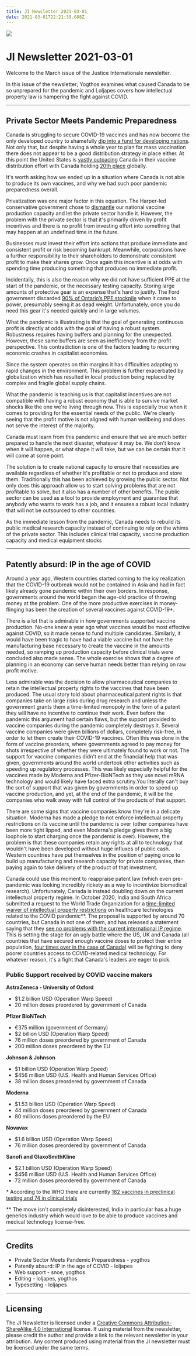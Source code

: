 ```yaml
---
title: JI Newsletter 2021-03-01
date: 2021-03-01T22:21:39.688Z
---
```

![](/images/uploads/ji-logo-small.png)

# JI Newsletter 2021-03-01

Welcome to the March issue of the Justice Internationale newsletter.

In this issue of the newsletter; Yogthos examines what caused Canada to be so unprepared for the pandemic and Loljapes covers how intellectual property law is hampering the fight against COVID.

- - -

## Private Sector Meets Pandemic Preparedness

Canada is struggling to secure COVID-19 vaccines and has now become the only developed country to shamefully [dip into a fund for developing nations](https://www.theglobeandmail.com/politics/article-canada-the-only-g7-country-to-take-vaccines-from-fund-for-developing/). Not only that, but despite having a whole year to plan for mass vaccination there does not appear to be a good distribution strategy in place either. At this point the United States is [vastly outpacing](https://www.ctvnews.ca/health/coronavirus/u-s-vaccine-rollout-vastly-outpacing-canada-s-what-can-we-learn-from-american-push-1.5317867) Canada in their vaccine distribution effort with Canada holding [20th place](https://www.cbc.ca/news/politics/canada-20-world-vaccine-doses-administered-1.5891465) globally.

It's worth asking how we ended up in a situation where Canada is not able to produce its own vaccines, and why we had such poor pandemic preparedness overall.

Privatization was one major factor in this equation. The Harper-led conservative government chose to [dismantle](https://www.thespec.com/opinion/contributors/2020/11/29/here-is-why-we-dont-have-vaccine-production-capacity-in-canada.html) our national vaccine production capacity and let the private sector handle it. However, the problem with the private sector is that it's primarily driven by profit incentives and there is no profit from investing effort into something that may happen at an undefined time in the future.

Businesses must invest their effort into actions that produce immediate and consistent profit or risk becoming bankrupt. Meanwhile, corporations have a further responsibility to their shareholders to demonstrate consistent profit to make their shares grow. Once again this incentive is at odds with spending time producing something that produces no immediate profit.

Incidentally, this is also the reason why we did not have sufficient PPE at the start of the pandemic, or the necessary testing capacity. Storing large amounts of protective gear is an expense that's hard to justify. The Ford government discarded [90% of Ontario’s PPE stockpile](https://www.theglobeandmail.com/canada/article-doug-ford-overrode-ontarios-top-doctor-on-covid-19-tests-overwhelming/) when it came to power, presumably seeing it as dead weight. Unfortunately, once you do need this gear it's needed quickly and in large volumes.

What the pandemic is illustrating is that the goal of generating continuous profit is directly at odds with the goal of having a robust system. Robustness requires having buffers and planning for the unexpected. However, these same buffers are seen as inefficiency from the profit perspective. This contradiction is one of the factors leading to recurring economic crashes in capitalist economies.

Since the system operates on thin margins it has difficulties adapting to rapid changes in the environment. This problem is further exacerbated by globalization which has resulted in local production being replaced by complex and fragile global supply chains.

What the pandemic is teaching us is that capitalist incentives are not compatible with having a robust economy that is able to survive market shocks like the one we're living through now. This is especially true when it comes to providing for the essential needs of the public. We're clearly seeing that the profit motive is not aligned with human wellbeing and does not serve the interest of the majority.

Canada must learn from this pandemic and ensure that we are much better prepared to handle the next disaster, whatever it may be. We don't know when it will happen, or what shape it will take, but we can be certain that it will come at some point.

The solution is to create national capacity to ensure that necessities are available regardless of whether it's profitable or not to produce and store them. Traditionally this has been achieved by growing the public sector. Not only does this approach allow us to start solving problems that are not profitable to solve, but it also has a number of other benefits. The public sector can be used as a tool to provide employment and guarantee that anybody who wants to work has a job, and it ensures a robust local industry that will not be outsourced to other countries.

As the immediate lesson from the pandemic, Canada needs to rebuild its public medical research capacity instead of continuing to rely on the whims of the private sector. This includes clinical trial capacity, vaccine production capacity and medical equipment stocks

- - -

## Patently absurd: IP in the age of COVID

Around a year ago, Western countries started coming to the icy realization that the COVID-19 outbreak would not be contained in Asia and had in fact likely already gone pandemic within their own borders. In response, governments around the world began the age-old practice of throwing money at the problem. One of the more productive exercises in money-flinging has been the creation of several vaccines against COVID-19*.

There is a lot that is admirable in how governments supported vaccine production. No-one knew a year ago what vaccines would be most effective against COVID, so it made sense to fund multiple candidates. Similarly, it would have been tragic to have had a viable vaccine but not have the manufacturing base necessary to create the vaccine in the amounts needed, so ramping up production capacity before clinical trials were concluded also made sense. The whole exercise shows that a degree of planning in an economy can serve human needs better than relying on raw profit motive. 

Less admirable was the decision to allow pharmaceutical companies to retain the intellectual property rights to the vaccines that have been produced. The usual story told about pharmaceutical patent rights is that companies take on large risks during drug research and unless the government grants them a time-limited monopoly in the form of a patent they will have no incentive to continue their work. Even before the pandemic this argument had certain flaws, but the support provided to vaccine companies during the pandemic completely destroys it. Several vaccine companies were given billions of dollars, completely risk-free, in order to let them create their COVID-19 vaccines. Often this was done in the form of vaccine preorders, where governments agreed to pay money for shots irrespective of whether they were ultimately found to work or not. The support for vaccine companies didn't end at the financial help that was given, governments around the world undertook other activities such as speeding up regulatory processes. This was likely especially helpful for the vaccines made by Moderna and Pfizer-BioNTech as they use novel mRNA technology and would likely have faced extra scrutiny.You literally can't buy the sort of support that was given by governments in order to speed up vaccine production, and yet, at the end of the pandemic, it will be the companies who walk away with full control of the products of that support.

There are some signs that vaccine companies know they're in a delicate situation. Moderna has made a pledge to not enforce intellectual property restrictions on its vaccine until the pandemic is over (other companies have been more tight lipped, and even Moderna's pledge gives them a big loophole to start charging once the pandemic is over). However, the problem is that these companies retain any rights at all to technology that wouldn't have been developed without huge influxes of public cash. Western countries have put themselves in the position of paying once to build up manufacturing and research capacity for private companies, then paying again to take delivery of the product of that investment. 

Canada could use this moment to reappraise patent law (which even pre-pandemic was looking incredibly rickety as a way to incentivize biomedical research). Unfortunately, Canada is instead doubling down on the current intellectual property regime. In October 2020, India and South Africa submitted a request to the World Trade Organization for a [time-limited waiver of intellectual property restrictions](https://docs.wto.org/dol2fe/Pages/SS/directdoc.aspx?filename=q:/IP/C/W669.pdf&Open=True) on healthcare technologies related to the COVID pandemic\*\*. The proposal is supported by around 70 countries, but Canada in not one of them, and has released a statement saying that they [see no problems with the current international IP regime](https://www.international.gc.ca/world-monde/international_relations-relations_internationales/wto-omc/2020-12-10-TRIPS-ADPIC.aspx?lang=eng). This is setting the stage for an ugly battle where the US, UK and Canada (all countries that have secured enough vaccine doses to protect their entire population, [four times over in the case of Canada](https://nationalpost.com/news/world/canada-the-biggest-hoarder-of-covid-19-vaccine-pre-orders-in-first-world-ngos-say)) will be fighting to deny poorer countries access to COVID-related medical technology. For whatever reason, it's a fight that Canada's leaders are eager to pick. 

### Public Support received by COVID vaccine makers

**AstraZeneca - University of Oxford** 

* $1.2 billion USD (Operation Warp Speed)
* 20 million doses preordered by government of Canada

**Pfizer BioNTech**

* €375 million (government of Germany) 
* $2 billion USD (Operation Warp Speed)
* 76 million doses preordered by government of Canada
* 200 million doses preordered by the EU

**Johnson & Johnson**

* $1 billion USD (Operation Warp Speed) 
* $456 million USD (U.S. Health and Human Services Office) 
* 38 million doses preordered by government of Canada 

**Moderna**

* $1.53 billion USD (Operation Warp Speed) 
* 44 million doses preordered by government of Canada 
* 80 millions doses preordered by the EU

**Novavax**

* $1.6 billion USD (Operation Warp Speed) 
* 76 million doses preordered by government of Canada 

**Sanofi and GlaxoSmithKline** 

* $2.1 billion USD (Operation Warp Speed) 
* $456 million USD (U.S. Health and Human Services Office) 
* 72 million doses preordered by government of Canada 

\* According to the WHO there are currently [182 vaccines in preclinical testing and 74 in clinical trials](https://www.who.int/publications/m/item/draft-landscape-of-covid-19-candidate-vaccines)

\*\* The move isn't completely disinterested, India in particular has a huge generics industry which would love to be able to produce vaccines and medical technology license-free.

- - -

## Credits

* Private Sector Meets Pandemic Preparedness - yogthos
* Patently absurd: IP in the age of COVID - loljapes
* Web support - snoe, yogthos
* Editing - loljapes, yogthos
* Typesetting - loljapes

- - -

## Licensing

The JI Newsletter is licensed under a [Creative Commons Attribution-ShareAlike 4.0 International](https://creativecommons.org/licenses/by-sa/4.0/legalcode) license. If using material from the newsletter, please credit the author and provide a link to the relevant newsletter in your attribution. Any content produced using material from the JI newsletter must be licensed under the same terms.